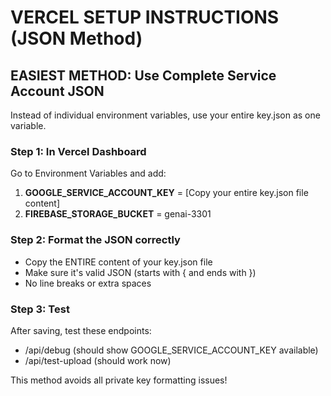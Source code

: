 # VERCEL SETUP INSTRUCTIONS (JSON Method)

## EASIEST METHOD: Use Complete Service Account JSON

Instead of individual environment variables, use your entire key.json as one variable.

### Step 1: In Vercel Dashboard
Go to Environment Variables and add:

1. **GOOGLE_SERVICE_ACCOUNT_KEY** = [Copy your entire key.json file content]
2. **FIREBASE_STORAGE_BUCKET** = genai-3301

### Step 2: Format the JSON correctly
- Copy the ENTIRE content of your key.json file
- Make sure it's valid JSON (starts with { and ends with })
- No line breaks or extra spaces

### Step 3: Test
After saving, test these endpoints:
- /api/debug (should show GOOGLE_SERVICE_ACCOUNT_KEY available)
- /api/test-upload (should work now)

This method avoids all private key formatting issues!